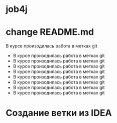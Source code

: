 # job4j
# change README.md

В курсе произодилась работа в метках git
* В курсе произодилась работа в метках git
* В курсе произодилась работа в метках git
* В курсе произодилась работа в метках git
* В курсе произодилась работа в метках git
* В курсе произодилась работа в метках git
* В курсе произодилась работа в метках git
* В курсе произодилась работа в метках git
* В курсе произодилась работа в метках git
# Создание ветки из IDEA